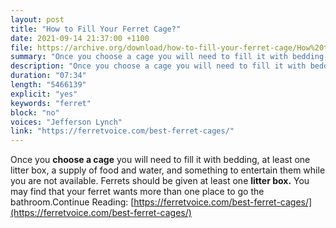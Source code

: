 ```yaml
---
layout: post
title: "How to Fill Your Ferret Cage?"
date: 2021-09-14 21:37:00 +1100
file: https://archive.org/download/how-to-fill-your-ferret-cage/How%20to%20Fill%20Your%20Ferret%20Cage.mp4
summary: "Once you choose a cage you will need to fill it with bedding, at least one litter box, a supply of food and water, and something to entertain them while you are not available."
description: "Once you choose a cage you will need to fill it with bedding, at least one litter box, a supply of food and water, and something to entertain them while you are not available.Ferrets should be given at least one litter box. You may find that your ferret wants more than one place to go the bathroom.Continue Reading: <a href='https://ferretvoice.com/best-ferret-cages'>https://ferretvoice.com/best-ferret-cages</a>"
duration: "07:34" 
length: "5466139"
explicit: "yes" 
keywords: "ferret"
block: "no" 
voices: "Jefferson Lynch"
link: "https://ferretvoice.com/best-ferret-cages/"
---
```


Once you **choose a cage** you will need to fill it with bedding, at least one litter box, a supply of food and water, and something to entertain them while you are not available.
Ferrets should be given at least one **litter box.** You may find that your ferret wants more than one place to go the bathroom.Continue Reading: [https://ferretvoice.com/best-ferret-cages/](https://ferretvoice.com/best-ferret-cages/)

